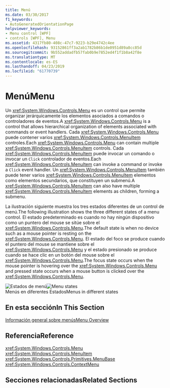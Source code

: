 ```yaml
---
title: Menú
ms.date: 03/30/2017
f1_keywords:
- AutoGeneratedOrientationPage
helpviewer_keywords:
- Menu control [WPF]
- controls [WPF], Menu
ms.assetid: 4317fb80-408c-47c7-9223-b29e4742c4ee
ms.openlocfilehash: 93152861ff3a2ab1782b86b1de0951d89a8cc85d
ms.sourcegitcommit: 9b552addadfb57fab0b9e7852ed4f1f1b8a42f8e
ms.translationtype: MT
ms.contentlocale: es-ES
ms.lasthandoff: 04/23/2019
ms.locfileid: "61770739"
---
```

# <a name="menu"></a><span data-ttu-id="fac1f-102">Menú</span><span class="sxs-lookup"><span data-stu-id="fac1f-102">Menu</span></span>
<span data-ttu-id="fac1f-103">Un <xref:System.Windows.Controls.Menu> es un control que permite organizar jerárquicamente los elementos asociados a comandos o controladores de eventos.</span><span class="sxs-lookup"><span data-stu-id="fac1f-103">A <xref:System.Windows.Controls.Menu> is a control that allows hierarchical organization of elements associated with commands or event handlers.</span></span> <span data-ttu-id="fac1f-104">Cada <xref:System.Windows.Controls.Menu> puede contener varios <xref:System.Windows.Controls.MenuItem> controles.</span><span class="sxs-lookup"><span data-stu-id="fac1f-104">Each <xref:System.Windows.Controls.Menu> can contain multiple <xref:System.Windows.Controls.MenuItem> controls.</span></span> <span data-ttu-id="fac1f-105">Cada <xref:System.Windows.Controls.MenuItem> puede invocar un comando o invocar un `Click` controlador de eventos.</span><span class="sxs-lookup"><span data-stu-id="fac1f-105">Each <xref:System.Windows.Controls.MenuItem> can invoke a command or invoke a `Click` event handler.</span></span> <span data-ttu-id="fac1f-106">Un <xref:System.Windows.Controls.MenuItem> también puede tener varios <xref:System.Windows.Controls.MenuItem> elementos como elementos secundarios, que constituyen un submenú.</span><span class="sxs-lookup"><span data-stu-id="fac1f-106">A <xref:System.Windows.Controls.MenuItem> can also have multiple <xref:System.Windows.Controls.MenuItem> elements as children, forming a submenu.</span></span>  
  
 <span data-ttu-id="fac1f-107">La ilustración siguiente muestra los tres estados diferentes de un control de menú.</span><span class="sxs-lookup"><span data-stu-id="fac1f-107">The following illustration shows the three different states of a menu control.</span></span> <span data-ttu-id="fac1f-108">El estado predeterminado es cuando no hay ningún dispositivo como un puntero del mouse se sitúe sobre el <xref:System.Windows.Controls.Menu>.</span><span class="sxs-lookup"><span data-stu-id="fac1f-108">The default state is when no device such as a mouse pointer is resting on the <xref:System.Windows.Controls.Menu>.</span></span> <span data-ttu-id="fac1f-109">El estado del foco se produce cuando el puntero del mouse se mantiene sobre el <xref:System.Windows.Controls.Menu> y el estado presionado se produce cuando se hace clic en un botón del mouse sobre el <xref:System.Windows.Controls.Menu>.</span><span class="sxs-lookup"><span data-stu-id="fac1f-109">The focus state occurs when the mouse pointer is hovering over the <xref:System.Windows.Controls.Menu> and pressed state occurs when a mouse button is clicked over the <xref:System.Windows.Controls.Menu>.</span></span>  
  
 <span data-ttu-id="fac1f-110">![Estados de menú](./media/ss-ctl-menu.gif "SS_CTL_menu")</span><span class="sxs-lookup"><span data-stu-id="fac1f-110">![Menu states](./media/ss-ctl-menu.gif "SS_CTL_menu")</span></span>  
<span data-ttu-id="fac1f-111">Menús en diferentes Estados</span><span class="sxs-lookup"><span data-stu-id="fac1f-111">Menus in different states</span></span>  
  
## <a name="in-this-section"></a><span data-ttu-id="fac1f-112">En esta sección</span><span class="sxs-lookup"><span data-stu-id="fac1f-112">In This Section</span></span>  
 [<span data-ttu-id="fac1f-113">Información general sobre menús</span><span class="sxs-lookup"><span data-stu-id="fac1f-113">Menu Overview</span></span>](menu-overview.md)  
  
## <a name="reference"></a><span data-ttu-id="fac1f-114">Referencia</span><span class="sxs-lookup"><span data-stu-id="fac1f-114">Reference</span></span>  
 <xref:System.Windows.Controls.Menu>  
  <xref:System.Windows.Controls.MenuItem>  
  <xref:System.Windows.Controls.Primitives.MenuBase>  
  <xref:System.Windows.Controls.ContextMenu>  
  
## <a name="related-sections"></a><span data-ttu-id="fac1f-115">Secciones relacionadas</span><span class="sxs-lookup"><span data-stu-id="fac1f-115">Related Sections</span></span>
